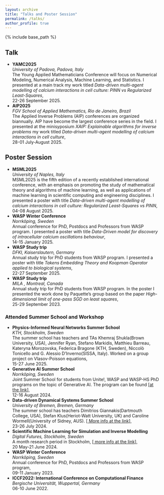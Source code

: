 ```yaml
---
layout: archive 
title: "Talks and Poster Session"
permalink: /talks/
author_profile: true 
---
```



{% include base_path %}


## Talk
<ul>
<li>
<b>YAMC2025</b><br>
<i>University of Padova, Padova, Italy</i><br>
The Young Applied Mathematicians Conference will focus on Numerical Modeling, Numerical Analysis, Machine Learning, and Statistics. 
I presented at a main track my work titled <em>Data-driven multi-agent modelling of calcium interactions in cell culture: PINN vs Regularized Least-Squares</em>, <br>22-26 September 2025.</li>

<li>
<b>AIP2025</b><br>
<i>FGV School of Applied Mathematics, Rio de Janeiro, Brazil</i><br>
The Applied Inverse Problems (AIP) conferences are organized biannually. AIP have become the largest conference series in the field. 
I presented at the minisyposium <em>XAIP: Explainable algorithms for inverse problems</em> my work titled <em>Data-driven multi-agent modelling of calcium interactions in cell culture</em>,<br> 28-01 July-August 2025.</li>


</ul>

## Poster Session
<ul>
<li>
<b>MSML2025</b><br>
<i>University of Naples, Italy</i><br>
MSML2025 is the fifth edition of a recently established international conference, with an emphasis on promoting the study of mathematical theory and algorithms of machine learning, as well as applications of machine learning in scientific computing and engineering disciplines. I presented a poster with title <em>Data-driven multi-agent modelling of calcium interactions in cell culture: Regularized Least-Squares vs PINN</em>,<br> 04-08 August 2025.</li>

<li>
<b>WASP Winter Conference</b><br>
<i>Norrköping, Sweden</i><br>
Annual conference for PhD, Postdocs and Professors from WASP program. I presented a poster with title  <em>Data-Driven model for discovery of intracellular calcium oscillations behaviour</em>, <br>14-15 January 2025.</li>

<li>
<b> WASP Study trip</b><br>
<i>DFKI, Kaiserslautern, Germany</i><br>
Annual study trip for PhD students from WASP program. I presented a poster with title  <em>Takens Embedding Theory and Koopman Operator applied to biological systems</em>,<br> 22-27 September 2025.</li>

<li>
<b> WASP Study trip</b><br>
<i>MILA , Montreal, Canada</i><br>
Annual study trip for PhD students from WASP program. In the poster I presented the work done by Paquette’s group based on the paper <em>High-dimensional limit of one-pass SGD on least squares</em>,  <br>25-29 September 2023.</li>


</ul>


### Attended Summer School and Workshop
<ul>
<li>
<b>Physics-Informed Neural Networks Summer School</b><br>
<i>KTH, Stockholm, Sweden</i><br>
The summer school has teachers and TAs Khemraj Shukla(Brown University, USA), Jennifer Ryan, Stefano Markidis, Matthieu Barreau, Kateryna Morozovska, Federica Bragone (KTH, Sweden), Niccolò Tonicello and G. Alessio D’Inverno(SISSA, Italy). Worked on a group project on Vlasov-Poisson equations, <br>15-27 June 2025.</li>

<li>
<b>Generative AI Summer School</b><br>
<i>Norrköping, Sweden</i><br>
Joint Summer School for students from Unite!, WASP and WASP-HS PhD programs on the topic of Generative AI. The program can be found [<a href="https://wasp-sweden.org/event/joint-summer-school-on-generative-ai-2024/" target="_blank">at the link</a>],
<br> 12-16 August 2024.</li>

<li>
<b>Data-driven Dynamical Systems Summer School</b><br>
<i>University of Bremen, Bremen, Germany</i><br>
The summer school has teachers Dimitrios Giannakis(Dartmouth College, USA), Stefan Klus(Heriot-Watt University, UK) and Caroline Wormell(University of Sidney, AUS). [<a href="https://www.math.uni-bremen.de/zetem/cms/detail.php?template=dds24_parse_title&person=dds24" target="_blank"> More info at the link</a>], <br> 23-26 July 2024.</li>

<li>
<b>Scientific Machine Learning for Simulation and Inverse Modelling</b><br>
<i>Digital Futures, Stockholm, Sweden</i><br>
A month research period in Stockholm,  [<a href="https://www.kth.se/sciml" target="_blank"> more info at the link</a>],
 <br> 20 May-21 June 2024.</li>


<li>
<b>WASP Winter Conference</b><br>
<i>Norrköping, Sweden</i><br>
Annual conference for PhD, Postdocs and Professors from WASP program,<br> 09-11 January 2023.</li>

<li>
<b>ICCF2022: International Conference on Computational Finance</b><br>
<i>Bergische Universität, Wuppertal, Germany</i><br>
06-10 June 2022.</li>


</ul>
